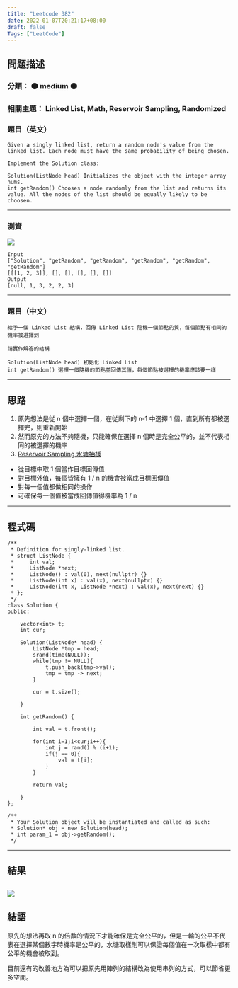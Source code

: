 ```yaml
---
title: "Leetcode 382"
date: 2022-01-07T20:21:17+08:00
draft: false
Tags: ["LeetCode"]
---
```



## 問題描述

### 分類： 🟠 medium 🟠
### 相關主題： Linked List, Math, Reservoir Sampling, Randomized

### 題目（英文）
```
Given a singly linked list, return a random node's value from the linked list. Each node must have the same probability of being chosen.

Implement the Solution class:

Solution(ListNode head) Initializes the object with the integer array nums.
int getRandom() Chooses a node randomly from the list and returns its value. All the nodes of the list should be equally likely to be choosen.
```

---

### 測資

![](https://assets.leetcode.com/uploads/2021/03/16/getrand-linked-list.jpg)
```
Input
["Solution", "getRandom", "getRandom", "getRandom", "getRandom", "getRandom"]
[[[1, 2, 3]], [], [], [], [], []]
Output
[null, 1, 3, 2, 2, 3]
```

---

### 題目（中文）

```
給予一個 Linked List 結構，回傳 Linked List 隨機一個節點的質，每個節點有相同的機率被選擇到

請實作解答的結構

Solution(ListNode head) 初始化 Linked List
int getRandom() 選擇一個隨機的節點並回傳其值，每個節點被選擇的機率應該要一樣
```

---

## 思路

1. 原先想法是從 n 個中選擇一個，在從剩下的 n-1 中選擇 1 個，直到所有都被選擇完，則重新開始
2. 然而原先的方法不夠隨機，只能確保在選擇 n 個時是完全公平的，並不代表相同的被選擇的機率
3. [Reservoir Sampling 水塘抽樣](https://zh.wikipedia.org/wiki/%E6%B0%B4%E5%A1%98%E6%8A%BD%E6%A8%A3)
- 從目標中取 1 個當作目標回傳值
- 對目標外值，每個皆擁有 1 / n 的機會被當成目標回傳值
- 對每一個值都做相同的操作
- 可確保每一個值被當成回傳值得機率為 1 / n

---

## 程式碼

```
/**
 * Definition for singly-linked list.
 * struct ListNode {
 *     int val;
 *     ListNode *next;
 *     ListNode() : val(0), next(nullptr) {}
 *     ListNode(int x) : val(x), next(nullptr) {}
 *     ListNode(int x, ListNode *next) : val(x), next(next) {}
 * };
 */
class Solution {
public:
    
    vector<int> t;
    int cur;
    
    Solution(ListNode* head) {
        ListNode *tmp = head;
        srand(time(NULL));
        while(tmp != NULL){
            t.push_back(tmp->val);
            tmp = tmp -> next;
        }
        
        cur = t.size();
        
    }
    
    int getRandom() {
        
        int val = t.front();
        
        for(int i=1;i<cur;i++){
            int j = rand() % (i+1);
            if(j == 0){
                val = t[i];
            }
        }
            
        return val;
            
    }
};

/**
 * Your Solution object will be instantiated and called as such:
 * Solution* obj = new Solution(head);
 * int param_1 = obj->getRandom();
 */
```

---

## 結果

![](https://i.imgur.com/qBmNXHO.png)
---

## 結語

原先的想法再取 n 的倍數的情況下才能確保是完全公平的，但是一輪的公平不代表在選擇某個數字時機率是公平的，水塘取樣則可以保證每個值在一次取樣中都有公平的機會被取到。

目前還有的改善地方為可以把原先用陣列的結構改為使用串列的方式，可以節省更多空間。